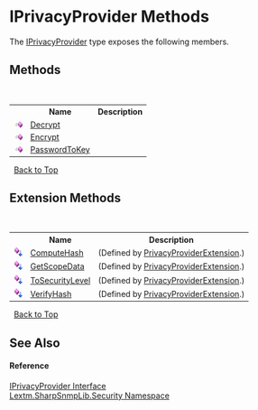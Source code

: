 # IPrivacyProvider Methods
 

The <a href="T_Lextm_SharpSnmpLib_Security_IPrivacyProvider">IPrivacyProvider</a> type exposes the following members.


## Methods
&nbsp;<table><tr><th></th><th>Name</th><th>Description</th></tr><tr><td>![Public method](media/pubmethod.gif "Public method")</td><td><a href="M_Lextm_SharpSnmpLib_Security_IPrivacyProvider_Decrypt">Decrypt</a></td><td /></tr><tr><td>![Public method](media/pubmethod.gif "Public method")</td><td><a href="M_Lextm_SharpSnmpLib_Security_IPrivacyProvider_Encrypt">Encrypt</a></td><td /></tr><tr><td>![Public method](media/pubmethod.gif "Public method")</td><td><a href="M_Lextm_SharpSnmpLib_Security_IPrivacyProvider_PasswordToKey">PasswordToKey</a></td><td /></tr></table>&nbsp;
<a href="#iprivacyprovider-methods">Back to Top</a>

## Extension Methods
&nbsp;<table><tr><th></th><th>Name</th><th>Description</th></tr><tr><td>![Public Extension Method](media/pubextension.gif "Public Extension Method")</td><td><a href="M_Lextm_SharpSnmpLib_Security_PrivacyProviderExtension_ComputeHash">ComputeHash</a></td><td> (Defined by <a href="T_Lextm_SharpSnmpLib_Security_PrivacyProviderExtension">PrivacyProviderExtension</a>.)</td></tr><tr><td>![Public Extension Method](media/pubextension.gif "Public Extension Method")</td><td><a href="M_Lextm_SharpSnmpLib_Security_PrivacyProviderExtension_GetScopeData">GetScopeData</a></td><td> (Defined by <a href="T_Lextm_SharpSnmpLib_Security_PrivacyProviderExtension">PrivacyProviderExtension</a>.)</td></tr><tr><td>![Public Extension Method](media/pubextension.gif "Public Extension Method")</td><td><a href="M_Lextm_SharpSnmpLib_Security_PrivacyProviderExtension_ToSecurityLevel">ToSecurityLevel</a></td><td> (Defined by <a href="T_Lextm_SharpSnmpLib_Security_PrivacyProviderExtension">PrivacyProviderExtension</a>.)</td></tr><tr><td>![Public Extension Method](media/pubextension.gif "Public Extension Method")</td><td><a href="M_Lextm_SharpSnmpLib_Security_PrivacyProviderExtension_VerifyHash">VerifyHash</a></td><td> (Defined by <a href="T_Lextm_SharpSnmpLib_Security_PrivacyProviderExtension">PrivacyProviderExtension</a>.)</td></tr></table>&nbsp;
<a href="#iprivacyprovider-methods">Back to Top</a>

## See Also


#### Reference
<a href="T_Lextm_SharpSnmpLib_Security_IPrivacyProvider">IPrivacyProvider Interface</a><br /><a href="N_Lextm_SharpSnmpLib_Security">Lextm.SharpSnmpLib.Security Namespace</a><br />